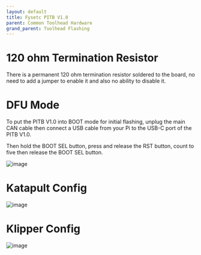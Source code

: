 ```yaml
---
layout: default 
title: Fysetc PITB V1.0
parent: Common Toolhead Hardware
grand_parent: Toolhead Flashing
---
```


# 120 ohm Termination Resistor

There is a permanent 120 ohm termination resistor soldered to the board, no need to add a jumper to enable it and also no ability to disable it.


# DFU Mode

To put the PITB V1.0 into BOOT mode for initial flashing, unplug the main CAN cable then connect a USB cable from your Pi to the USB-C port of the PITB V1.0.

Then hold the BOOT SEL button, press and release the RST button, count to five then release the BOOT SEL button.

![image](https://github.com/user-attachments/assets/2338aaf5-2891-4ff2-988f-7329fe6e907d)


# Katapult Config

![image](https://github.com/user-attachments/assets/80176c27-3310-4827-b0aa-01469ddc1d2a)



# Klipper Config

![image](https://github.com/user-attachments/assets/adc4420c-4183-4620-b816-086a8b0de25e)

